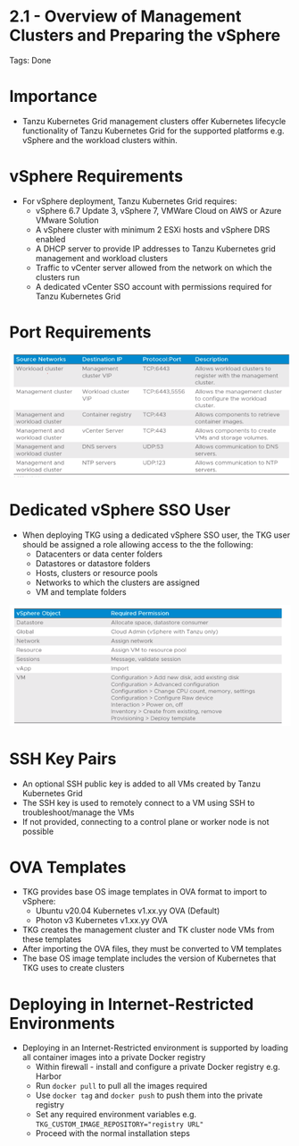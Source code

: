# 2.1 - Overview of Management Clusters and Preparing the vSphere

Tags: Done

# Importance

- Tanzu Kubernetes Grid management clusters offer Kubernetes lifecycle functionality of Tanzu Kubernetes Grid for the supported platforms e.g. vSphere and the workload clusters within.

# vSphere Requirements

- For vSphere deployment, Tanzu Kubernetes Grid requires:
  - vSphere 6.7 Update 3, vSphere 7, VMWare Cloud on AWS or Azure VMware Solution
  - A vSphere cluster with minimum 2 ESXi hosts and vSphere DRS enabled
  - A DHCP server to provide IP addresses to Tanzu Kubernetes grid management and workload clusters
  - Traffic to vCenter server allowed from the network on which the clusters run
  - A dedicated vCenter SSO account with permissions required for Tanzu Kubernetes Grid

# Port Requirements

![Untitled](img/port-requirements.png)

# Dedicated vSphere SSO User

- When deploying TKG using a dedicated vSphere SSO user, the TKG user should be assigned a role allowing access to the the following:
  - Datacenters or data center folders
  - Datastores or datastore folders
  - Hosts, clusters or resource pools
  - Networks to which the clusters are assigned
  - VM and template folders

![Untitled](img/vsphere-objects.png)

# SSH Key Pairs

- An optional SSH public key is added to all VMs created by Tanzu Kubernetes Grid
- The SSH key is used to remotely connect to a VM using SSH to troubleshoot/manage the VMs
- If not provided, connecting to a control plane or worker node is not possible

# OVA Templates

- TKG provides base OS image templates in OVA format to import to vSphere:
  - Ubuntu v20.04 Kubernetes v1.xx.yy OVA (Default)
  - Photon v3 Kubernetes v1.xx.yy OVA
- TKG creates the management cluster and TK cluster node VMs from these templates
- After importing the OVA files, they must be converted to VM templates
- The base OS image template includes the version of Kubernetes that TKG uses to create clusters

# Deploying in Internet-Restricted Environments

- Deploying in an Internet-Restricted environment is supported by loading all container images into a private Docker registry
  - Within firewall - install and configure a private Docker registry e.g. Harbor
  - Run `docker pull` to pull all the images required
  - Use `docker tag` and `docker push` to push them into the private registry
  - Set any required environment variables e.g. `TKG_CUSTOM_IMAGE_REPOSITORY="registry URL"`
  - Proceed with the normal installation steps
